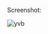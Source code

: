 Screenshot:

![yvb](https://github.com/souravmaji1/SmartContract-Tester-and-Builder/assets/87080195/fdd21019-19a0-4a3e-aa30-eb411a3570b4)

